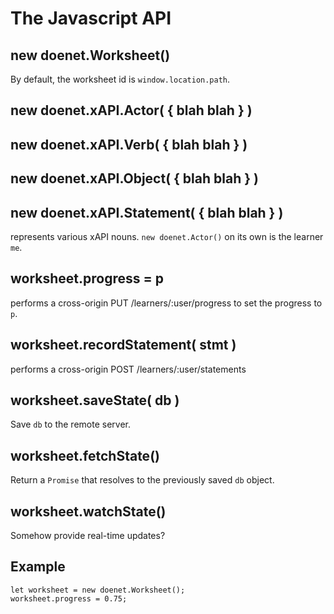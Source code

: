 # The Javascript API

## new doenet.Worksheet() 

By default, the worksheet id is `window.location.path`. 

## new doenet.xAPI.Actor( { blah blah } )
## new doenet.xAPI.Verb( { blah blah } )
## new doenet.xAPI.Object( { blah blah } )
## new doenet.xAPI.Statement( { blah blah } )

represents various xAPI nouns.  `new doenet.Actor()` on its own is the
learner `me`.

## worksheet.progress = p

performs a cross-origin PUT /learners/:user/progress to set the progress to `p`.

## worksheet.recordStatement( stmt ) 

performs a cross-origin POST /learners/:user/statements

## worksheet.saveState( db )

Save `db` to the remote server.

## worksheet.fetchState()

Return a `Promise` that resolves to the previously saved `db` object.

## worksheet.watchState()

Somehow provide real-time updates?

## Example

```
let worksheet = new doenet.Worksheet();
worksheet.progress = 0.75;
```


